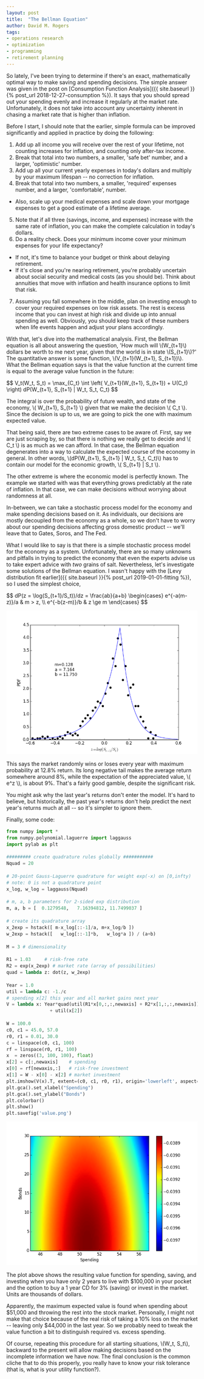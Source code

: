 ```yaml
---
layout: post
title:  "The Bellman Equation"
author: David M. Rogers
tags:
- operations research
- optimization
- programming
- retirement planning
---
```


  So lately, I've been trying to determine if there's an
exact, mathematically optimal way to make saving and spending
decisions.  The simple answer was given in the post on
[Consumption Function Analysis]({{ site.baseurl }}{% post_url 2018-12-27-consumption %}).  It says that you should spread out your spending evenly
and increase it regularly at the market rate.
Unfortunately, it does not take into account any
uncertainty inherent in chasing a market rate that is higher
than inflation.

  Before I start, I should note that the earlier, simple formula
can be improved significantly and applied in practice by doing the following:

1. Add up all income you will receive over the rest of your lifetime, not counting increases for inflation, and counting only after-tax income.
2. Break that total into two numbers, a smaller, 'safe bet' number, and a larger, 'optimistic' number.
3. Add up all your current yearly expenses in today's dollars and multiply by your maximum lifespan -- no correction for inflation.
4. Break that total into two numbers, a smaller, 'required' expenses number,
and a larger, 'comfortable', number.
  * Also, scale up your medical expenses and scale down your mortgage expenses to get a good estimate of a lifetime average.
5. Note that if all three (savings, income, and expenses) increase with the same rate of inflation, you can make the complete calculation in today's dollars.
6. Do a reality check.  Does your minimum income cover your minimum expenses for your life expectancy?
  * If not, it's time to balance your budget or think about delaying retirement.
  * If it's close and you're nearing retirement, you're probably uncertain about social security and medical costs (as you should be).  Think about annuities that move with inflation and health insurance options to limit that risk.
7. Assuming you fall somewhere in the middle, plan on investing enough to cover your required expenses on low risk assets.  The rest is excess income
that you can invest at high risk and divide up into annual spending as well.
Obviously, you should keep track of these numbers when life events happen and adjust your plans accordingly.

  With that, let's dive into the mathematical analysis.
First, the Bellman equation is all about answering the question,
'How much will \\\(W_{t+1}\\\) dollars be worth to me next year,
given that the world is in state \\\(S_{t+1}\\\)?'
The quantitative answer is some function, \\\(V_{t+1}(W_{t+1}, S_{t+1})\\\).
What the Bellman equation says is that the value function
at the current time is equal to the average value function
in the future:

<p>
$$
  V_t(W_t, S_t) = \max_{C_t} \int \left(
    V_{t+1}(W_{t+1}, S_{t+1}) + U(C_t)
  \right) dP(W_{t+1}, S_{t+1} | W_t, S_t, C_t)
$$
</p>

The integral is over the probability of future wealth,
and state of the economy, \\\( W_{t+1}, S_{t+1} \\\)
given that we make the decision \\\( C_t \\\).
Since the decision is up to us, we are going to pick
the one with maximum expected value.

That being said, there are two extreme cases to be aware
of.  First, say we are just scraping by, so that there is
nothing we really get to decide and \\\( C_t \\\)
is as much as we can afford.  In that case, the Bellman
equation degenerates into a way to calculate the expected
course of the economy in general.  In other words,
\\\(dP(W_{t+1}, S_{t+1} | W_t, S_t, C_t)\\\) has to
contain our model for the economic growth, \\\( S_{t+1} | S_t \\\).

The other extreme is where the economic model
is perfectly known.  The example we started with was
that everything grows predictably at the rate of inflation.
In that case, we can make decisions without worrying about
randomness at all.

In-between, we can take a stochastic process model for
the economy and make spending decisions based on it.
As individuals, our decisions are mostly decoupled from
the economy as a whole, so we don't have to worry about
our spending decisions affecting gross domestic product --
we'll leave that to Gates, Soros, and The Fed.

  What I would like to say is that there is a simple stochastic
process model for the economy as a system.
Unfortunately, there are so many unknowns
and pitfalls in trying to predict the economy that
even the experts advise us to take expert advice with *two* grains of salt.
Nevertheless, let's investigate some solutions of the Bellman
equation.  I wasn't happy with the [Levy distribution fit earlier]({{ site.baseurl }}{% post_url 2019-01-01-fitting %}), so I used the simplest choice,

<p>
$$
  dP(z = \log(S_{t+1}/S_t))/dz = \frac{ab}{a+b} \begin{cases}
  e^{-a(m-z)}/a & m > z, \\
  e^{-b(z-m)}/b & z \ge m
  \end{cases}
$$
</p>

![Fitting two exponentials to S&P500 yearly returns](/assets/images/sp500_2exp.png)

This says the market randomly wins or loses every year with maximum
probability at 12.8% return.
Its long negative tail makes the
average return somewhere around 8%, while the expectation of
the appreciated value, \\\( e^z \\\), is about 9%.
That's a fairly good gamble, despite the significant risk.

You might ask why the last year's returns don't enter the model.
It's hard to believe, but historically,
the past year's returns don't help predict the next year's returns
much at all -- so it's simpler to ignore them.

Finally, some code:

```python
from numpy import *
from numpy.polynomial.laguerre import laggauss
import pylab as plt

######### create quadrature rules globally ###########
Nquad = 20

# 20-point Gauss-Laguerre quadrature for weight exp(-x) on [0,infty)
# note: 0 is not a quadrature point
x_log, w_log = laggauss(Nquad)

# m, a, b parameters for 2-sided exp distribution
m, a, b = [  0.1279548,   7.16394812, 11.7499037 ]

# create its quadrature array
x_2exp = hstack([ m-x_log[::-1]/a, m+x_log/b ])
w_2exp = hstack([   w_log[::-1]*b,   w_log*a ]) / (a+b)

M = 3 # dimensionality

R1 = 1.03     # risk-free rate
R2 = exp(x_2exp) # market rate (array of possibilities)
quad = lambda z: dot(z, w_2exp)

Year = 1.0
util = lambda c: -1./c
# spending x[2] this year and all market gains next year
V = lambda x: Year*quad(util(R1*x[0,:,:,newaxis] + R2*x[1,:,:,newaxis])) \
                + util(x[2])

W = 100.0
c0, c1 = 45.0, 57.0
r0, r1 = 0.01, 30.0
c = linspace(c0, c1, 100)
rf = linspace(r0, r1, 100)
x  = zeros((3, 100, 100), float)
x[2] = c[:,newaxis]    # spending
x[0] = rf[newaxis,:]   # risk-free investment
x[1] = W - x[0] - x[2] # market investment
plt.imshow(V(x).T, extent=(c0, c1, r0, r1), origin='lowerleft', aspect='auto')
plt.gca().set_xlabel("Spending")
plt.gca().set_ylabel("Bonds")
plt.colorbar()
plt.show()
plt.savefig('value.png')
```

![Value function](/assets/images/value.png)

The plot above shows the resulting value function for spending,
saving, and investing when you have only 2 years to live
with $100,000 in your pocket and the option to buy a 1 year
CD for 3% (saving) or invest in the market.  Units are
thousands of dollars.

Apparently, the maximum expected value is found when
spending about $51,000 and throwing the rest into
the stock market.  Personally, I might not make that choice
because of the real risk of taking a 10% loss
on the market -- leaving only $44,000 in the last year.
So we probably need to tweak the value function a bit
to distinguish required vs. excess spending.

Of course, repeating this procedure for all starting situations,
\\\(W_t, S_t\\\), backward to the present
will allow making decisions based on the incomplete information
we have now.  The final conclusion is the common cliche
that to do this properly, you really have to know your risk
tolerance (that is, what is your utility function?).

